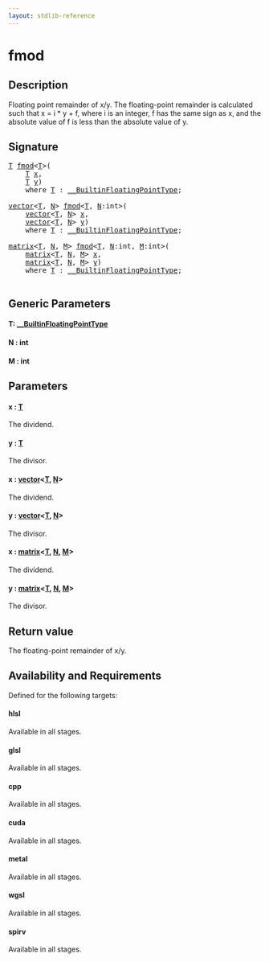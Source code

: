 ```yaml
---
layout: stdlib-reference
---
```


# fmod

## Description

Floating point remainder of x/y.
The floating-point remainder is calculated such that x = i * y + f,
where i is an integer, f has the same sign as x, and the absolute value
of f is less than the absolute value of y.



## Signature 

<pre>
<a href="fmod#typeparam-T" class="code_type">T</a> <a href="fmod">fmod</a>&lt;<a href="fmod#typeparam-T" class="code_type">T</a>&gt;(
    <a href="fmod#typeparam-T" class="code_type">T</a> <a href="fmod#decl-x" class="code_param">x</a>,
    <a href="fmod#typeparam-T" class="code_type">T</a> <a href="fmod#decl-y" class="code_param">y</a>)
    <span class='code_keyword'>where</span> <a href="fmod#typeparam-T" class="code_type">T</a> : <a href="../interfaces/0_builtinfloatingpointtype-029hm/index" class="code_type">__BuiltinFloatingPointType</a>;

<a href="../types/vector/index" class="code_type">vector</a>&lt;<a href="fmod#typeparam-T" class="code_type">T</a>, <a href="fmod#decl-N" class="code_var">N</a>&gt; <a href="fmod">fmod</a>&lt;<a href="fmod#typeparam-T" class="code_type">T</a>, <a href="fmod#decl-N" class="code_var">N</a>:<span class="code_keyword">int</span>&gt;(
    <a href="../types/vector/index" class="code_type">vector</a>&lt;<a href="fmod#typeparam-T" class="code_type">T</a>, <a href="fmod#decl-N" class="code_var">N</a>&gt; <a href="fmod#decl-x" class="code_param">x</a>,
    <a href="../types/vector/index" class="code_type">vector</a>&lt;<a href="fmod#typeparam-T" class="code_type">T</a>, <a href="fmod#decl-N" class="code_var">N</a>&gt; <a href="fmod#decl-y" class="code_param">y</a>)
    <span class='code_keyword'>where</span> <a href="fmod#typeparam-T" class="code_type">T</a> : <a href="../interfaces/0_builtinfloatingpointtype-029hm/index" class="code_type">__BuiltinFloatingPointType</a>;

<a href="../types/matrix/index" class="code_type">matrix</a>&lt;<a href="fmod#typeparam-T" class="code_type">T</a>, <a href="fmod#decl-N" class="code_var">N</a>, <a href="fmod#decl-M" class="code_var">M</a>&gt; <a href="fmod">fmod</a>&lt;<a href="fmod#typeparam-T" class="code_type">T</a>, <a href="fmod#decl-N" class="code_var">N</a>:<span class="code_keyword">int</span>, <a href="fmod#decl-M" class="code_var">M</a>:<span class="code_keyword">int</span>&gt;(
    <a href="../types/matrix/index" class="code_type">matrix</a>&lt;<a href="fmod#typeparam-T" class="code_type">T</a>, <a href="fmod#decl-N" class="code_var">N</a>, <a href="fmod#decl-M" class="code_var">M</a>&gt; <a href="fmod#decl-x" class="code_param">x</a>,
    <a href="../types/matrix/index" class="code_type">matrix</a>&lt;<a href="fmod#typeparam-T" class="code_type">T</a>, <a href="fmod#decl-N" class="code_var">N</a>, <a href="fmod#decl-M" class="code_var">M</a>&gt; <a href="fmod#decl-y" class="code_param">y</a>)
    <span class='code_keyword'>where</span> <a href="fmod#typeparam-T" class="code_type">T</a> : <a href="../interfaces/0_builtinfloatingpointtype-029hm/index" class="code_type">__BuiltinFloatingPointType</a>;

</pre>

## Generic Parameters

####  <a id="typeparam-T"></a>T: [\_\_BuiltinFloatingPointType](../interfaces/0_builtinfloatingpointtype-029hm/index)
####  <a id="decl-N"></a>N  : int
####  <a id="decl-M"></a>M  : int

## Parameters

####  <a id="decl-x"></a>x  : [T](fmod#typeparam-T)
The dividend.

####  <a id="decl-y"></a>y  : [T](fmod#typeparam-T)
The divisor.

####  <a id="decl-x"></a>x  : [vector](../types/vector/index)\<[T](../types/vector/index#typeparam-T), [N](../types/vector/index#decl-N)\>
The dividend.

####  <a id="decl-y"></a>y  : [vector](../types/vector/index)\<[T](../types/vector/index#typeparam-T), [N](../types/vector/index#decl-N)\>
The divisor.

####  <a id="decl-x"></a>x  : [matrix](../types/matrix/index)\<[T](), [N](../types/matrix/index#decl-N), [M](../types/matrix/index#decl-M)\>
The dividend.

####  <a id="decl-y"></a>y  : [matrix](../types/matrix/index)\<[T](), [N](../types/matrix/index#decl-N), [M](../types/matrix/index#decl-M)\>
The divisor.


## Return value
The floating-point remainder of x/y.


## Availability and Requirements

Defined for the following targets:

#### hlsl
Available in all stages.

#### glsl
Available in all stages.

#### cpp
Available in all stages.

#### cuda
Available in all stages.

#### metal
Available in all stages.

#### wgsl
Available in all stages.

#### spirv
Available in all stages.



